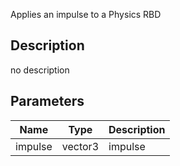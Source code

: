 Applies an impulse to a Physics RBD



## Description
no description
## Parameters

<table>
<thead>
	<tr>
		<th>Name</th>
		<th>Type</th>
		<th>Description</th>
	</tr>
</thead>
<tr>
	<td>impulse</td>
	<td><div class='bg-blue-800 px-2 py-px text-white rounded-sm'>vector3</div></td>
	<td>impulse</td>
</tr>
</table>